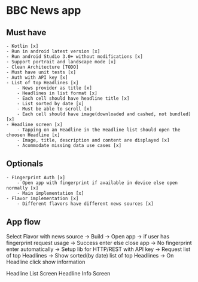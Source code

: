 # BBC News app

## Must have
    - Kotlin [x]
    - Run in android latest version [x]
    - Run android Studio 3.0+ without modifications [x]
    - Support portrait and landscape mode [x]
    - Clean Architecture [TODO]
    - Must have unit tests [x]
    - Auth with API key [x]
    - List of top Headlines [x]
        - News provider as title [x]
        - Headlines in list format [x]
        - Each cell should have headline title [x]
        - List sorted by date [x]
        - Must be able to scroll [x]
        - Each cell should have image(downloaded and cashed, not bundled) [x]
    - Headline screen [x]
        - Tapping on an Headline in the Headline list should open the choosen Headline [x]
        - Image, title, description and content are displayed [x]
        - Acommodate missing data use cases [x]

## Optionals
    - Fingerprint Auth [x]
        - Open app with fingerprint if available in device else open normally [x]
        - Main implementation [x]
    - Flavor implementation [x]
        - Different flavors have different news sources [x]

## App flow
Select Flavor with news source 
-> Build 
-> Open app
-> if user has fingerprint request usage
    -> Success enter else close app
    -> No fingerprint enter automatically
-> Setup lib for HTTP/REST with API key 
-> Request list of top Headlines
-> Show sorted(by date) list of top Headlines
-> On Headline click show information

Headline List Screen
Headline Info Screen